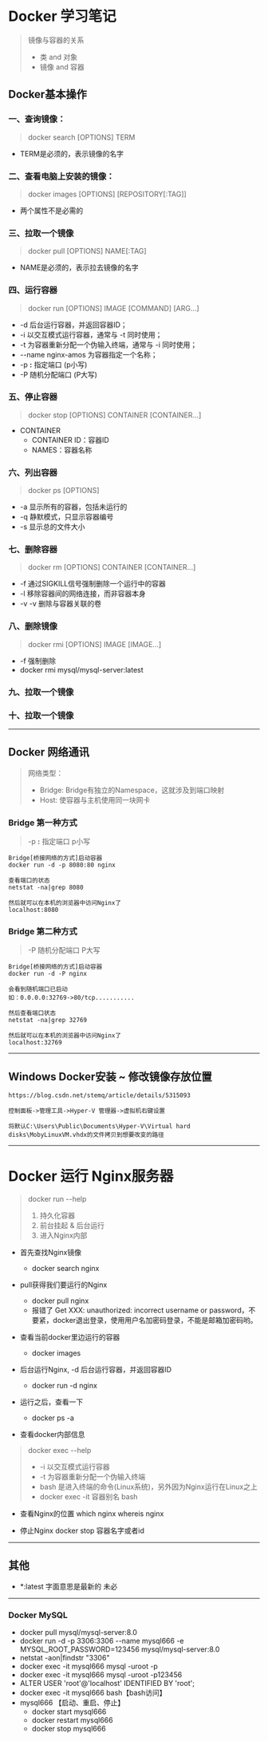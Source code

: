 # Docker 学习笔记
>  镜像与容器的关系
> - 类  and 对象
> - 镜像 and 容器

## Docker基本操作

### 一、查询镜像：
> docker search [OPTIONS] TERM
- TERM是必须的，表示镜像的名字

### 二、查看电脑上安装的镜像：
> docker images [OPTIONS] [REPOSITORY[:TAG]]
- 两个属性不是必需的

### 三、拉取一个镜像
> docker pull [OPTIONS] NAME[:TAG]
- NAME是必须的，表示拉去镜像的名字

### 四、运行容器
> docker run [OPTIONS] IMAGE [COMMAND] [ARG...]
- -d 后台运行容器，并返回容器ID；
- -i 以交互模式运行容器，通常与 -t 同时使用；
- -t 为容器重新分配一个伪输入终端，通常与 -i 同时使用；
- --name nginx-amos 为容器指定一个名称；
- -p **:** 指定端口 (p小写)
- -P 随机分配端口 (P大写)

### 五、停止容器
> docker stop [OPTIONS] CONTAINER [CONTAINER...]
- CONTAINER
	- CONTAINER ID：容器ID
	- NAMES：容器名称

### 六、列出容器
> docker ps [OPTIONS]
- -a 显示所有的容器，包括未运行的
- -q 静默模式，只显示容器编号
- -s 显示总的文件大小

### 七、删除容器
> docker rm [OPTIONS] CONTAINER [CONTAINER...]
- -f 通过SIGKILL信号强制删除一个运行中的容器
- -l 移除容器间的网络连接，而非容器本身
- -v -v 删除与容器关联的卷

### 八、删除镜像
> docker rmi [OPTIONS] IMAGE [IMAGE...]
- -f 强制删除
- docker rmi mysql/mysql-server:latest

### 九、拉取一个镜像


### 十、拉取一个镜像

----------

## Docker 网络通讯
> 网络类型：
> - Bridge: Bridge有独立的Namespace，这就涉及到端口映射
> - Host: 使容器与主机使用同一块网卡

### Bridge 第一种方式
> -p **:** 指定端口 p小写

    Bridge[桥接网络的方式]启动容器
    docker run -d -p 8080:80 nginx

    查看端口的状态
    netstat -na|grep 8080

    然后就可以在本机的浏览器中访问Nginx了
    localhost:8080

### Bridge 第二种方式
> -P 随机分配端口 P大写

    Bridge[桥接网络的方式]启动容器
    docker run -d -P nginx
    
    会看到随机端口已启动
    如：0.0.0.0:32769->80/tcp...........

    然后查看端口状态
    netstat -na|grep 32769

    然后就可以在本机的浏览器中访问Nginx了
    localhost:32769

----------
## Windows Docker安装 ~ 修改镜像存放位置
    https://blog.csdn.net/stemq/article/details/5315093
    
    控制面板->管理工具->Hyper-V 管理器->虚拟机右键设置
    
    将默认C:\Users\Public\Documents\Hyper-V\Virtual hard disks\MobyLinuxVM.vhdx的文件拷贝到想要改变的路径

----------

# Docker 运行 Nginx服务器
> docker run --help
> 1. 持久化容器
> 2. 前台挂起 & 后台运行
> 3. 进入Nginx内部

- 首先查找Nginx镜像
    - docker search nginx

- pull获得我们要运行的Nginx
    - docker pull nginx
    - 报错了 Get XXX: unauthorized: incorrect username or password，不要紧，docker退出登录，使用用户名加密码登录，不能是邮箱加密码哟。

- 查看当前docker里边运行的容器
    - docker images

- 后台运行Nginx, -d 后台运行容器，并返回容器ID
    - docker run -d nginx

- 运行之后，查看一下
    - docker ps -a

- 查看docker内部信息
> docker exec --help
> - -i 以交互模式运行容器
> - -t 为容器重新分配一个伪输入终端
> - bash 是进入终端的命令(Linux系统)，另外因为Nginx运行在Linux之上
> - docker exec -it 容器别名 bash

- 查看Nginx的位置
    which nginx
    whereis nginx

- 停止Nginx
    docker stop 容器名字或者id

----------

## 其他

- *:latest 字面意思是最新的 未必

----------

### Docker MySQL

- docker pull mysql/mysql-server:8.0
- docker run -d -p 3306:3306 --name mysql666 -e MYSQL_ROOT_PASSWORD=123456 mysql/mysql-server:8.0
- netstat -aon|findstr "3306"
- docker exec -it mysql666 mysql -uroot -p
- docker exec -it mysql666 mysql -uroot -p123456
- ALTER USER 'root'@'localhost' IDENTIFIED BY 'root';
- docker exec -it mysql666 bash【bash访问】
- mysql666 【启动、重启、停止】
  - docker start mysql666
  - docker restart mysql666
  - docker stop mysql666



